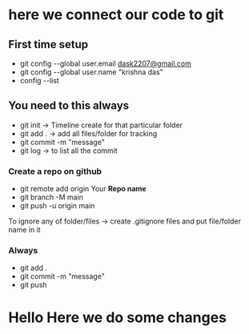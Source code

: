# here we connect our code to git

## First time setup
* git config --global user.email dask2207@gmail.com
* git config --global user.name "krishna das"
* config --list

## You need to this always
* git init -> Timeline create for that particular folder
* git add . -> add all files/folder for tracking 
* git commit -m "message"
* git log -> to list all the commit

### Create a repo on github
* git remote add origin Your **Repo name**
* git branch -M main
* git push -u origin main

To ignore any of folder/files -> create .gitignore files and put file/folder name  in it 
### Always 
* git add .
* git commit -m "message"
* git push

# Hello Here we do some changes

